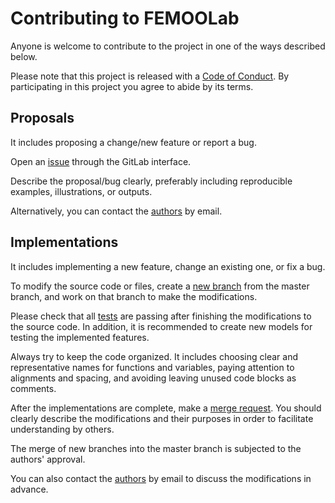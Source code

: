 # Contributing to FEMOOLab

Anyone is welcome to contribute to the project in one of the ways described below.

Please note that this project is released with a [Code of Conduct][code_conduct_link].
By participating in this project you agree to abide by its terms.

## Proposals

It includes proposing a change/new feature or report a bug.

Open an [issue][issue_link] through the GitLab interface.

Describe the proposal/bug clearly, preferably including reproducible examples, illustrations, or outputs.

Alternatively, you can contact the [authors][authors_link] by email.

## Implementations

It includes implementing a new feature, change an existing one, or fix a bug.

To modify the source code or files, create a [new branch][new_branch_link] from the master branch, and work on that branch to make the modifications.

Please check that all [tests][tests_link] are passing after finishing the modifications to the source code.
In addition, it is recommended to create new models for testing the implemented features.

Always try to keep the code organized.
It includes choosing clear and representative names for functions and variables,
paying attention to alignments and spacing,
and avoiding leaving unused code blocks as comments.

After the implementations are complete, make a [merge request][merge_request_link].
You should clearly describe the modifications and their purposes in order to facilitate understanding by others.

The merge of new branches into the master branch is subjected to the authors' approval.

You can also contact the [authors][authors_link] by email to discuss the modifications in advance.

[code_conduct_link]:  https://gitlab.com/rafaelrangel/femoolab/-/blob/master/CODE_OF_CONDUCT.md
[issue_link]:         https://gitlab.com/rafaelrangel/femoolab/-/issues/new
[authors_link]:       https://gitlab.com/rafaelrangel/femoolab#authorship
[new_branch_link]:    https://gitlab.com/rafaelrangel/femoolab/-/branches/new
[tests_link]:         https://gitlab.com/rafaelrangel/femoolab#testing
[merge_request_link]: https://gitlab.com/rafaelrangel/femoolab/-/merge_requests/new